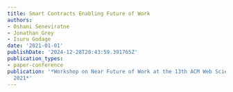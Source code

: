 ```yaml
---
title: Smart Contracts Enabling Future of Work
authors:
- Oshani Seneviratne
- Jonathan Grey
- Isuru Godage
date: '2021-01-01'
publishDate: '2024-12-28T20:43:59.391765Z'
publication_types:
- paper-conference
publication: '*Workshop on Near Future of Work at the 13th ACM Web Science Conference
  2021*'
---
```

